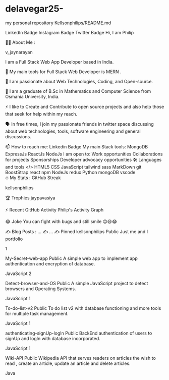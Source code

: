 # delavegar25-
my personal repository
Kellsonphilips/README.md

LinkedIn Badge Instagram Badge Twitter Badge
Hi, I am Philip 

👨‍💻 About Me :


v_jaynarayan

I am a Full Stack Web App Developer  based in India.

🔭 My main tools for Full Stack Web Developer is MERN .

🌱 I am passionate about Web Technologies, Coding, and Open-source.

🏫 I am a graduate of B.Sc in Mathematics and Computer Science from Osmania University, India.

⚡ I like to Create and Contribute to open source projects and also help those that seek for help within my reach.

🗣️ In free times, I join my passionate friends in twitter space discussing about web technologies, tools, software engineering and general discussions.

📫 How to reach me: Linkedin Badge
My main Stack tools:
MongoDB
ExpressJs
ReactJs
NodeJs
I am open to:
Work opportunities
Collaborations for projects
Sponsorships
Developer advocacy opportunities
🛠️ Languages and tools </>
HTML5  CSS  JavaScript  tailwind  sass  MarkDown  git  BoostStrap  react  npm  NodeJs  redux  Python  mongoDB  vscode   
🔥 My Stats :
GitHub Streak

kellsonphilips



🏆 Trophies
jaypavasiya

⚡ Recent GitHub Activity
Philip's Activity Graph

😂 Joke
You can fight with bugs and still smile 😊😆😂


✍️ Blog Posts :
... ✍️
... ✍️
Pinned
 kellsonphilips Public
Just me and I portfolio

 1

 My-Secret-web-app Public
A simple web app to implement app authentication and encryption of database.

 JavaScript  2

 Detect-browser-and-OS Public
A simple JavaScript project to detect browsers and Operating Systems.

 JavaScript  1

 To-do-list-v2 Public
To do list v2 with database functioning and more tools for multiple task management.

 JavaScript  1

 authenticating-signUp-logIn Public
BackEnd authentication of users to signUp and logIn with database incorporated.

 JavaScript  1

 Wiki-API Public
Wikipedia API that serves readers on articles the wish to read , create an article, update an article and delete articles.

 Java
